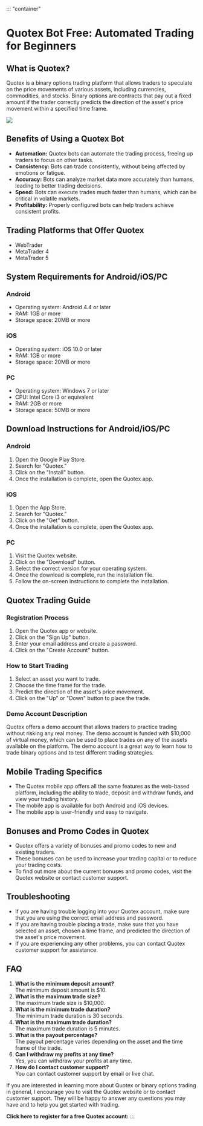 ::: \"container\"
# Quotex Bot Free: Automated Trading for Beginners

## What is Quotex?

Quotex is a binary options trading platform that allows traders to
speculate on the price movements of various assets, including
currencies, commodities, and stocks. Binary options are contracts that
pay out a fixed amount if the trader correctly predicts the direction of
the asset\'s price movement within a specified time frame.

[![](https://static.quotex.io/files/4_en/300_250.jpg)](https://traff.sbs/brokerqxlid)

## Benefits of Using a Quotex Bot

-   **Automation:** Quotex bots can automate the trading process,
    freeing up traders to focus on other tasks.
-   **Consistency:** Bots can trade consistently, without being affected
    by emotions or fatigue.
-   **Accuracy:** Bots can analyze market data more accurately than
    humans, leading to better trading decisions.
-   **Speed:** Bots can execute trades much faster than humans, which
    can be critical in volatile markets.
-   **Profitability:** Properly configured bots can help traders achieve
    consistent profits.

## Trading Platforms that Offer Quotex

-   WebTrader
-   MetaTrader 4
-   MetaTrader 5

## System Requirements for Android/iOS/PC

### Android

-   Operating system: Android 4.4 or later
-   RAM: 1GB or more
-   Storage space: 20MB or more

### iOS

-   Operating system: iOS 10.0 or later
-   RAM: 1GB or more
-   Storage space: 20MB or more

### PC

-   Operating system: Windows 7 or later
-   CPU: Intel Core i3 or equivalent
-   RAM: 2GB or more
-   Storage space: 50MB or more

## Download Instructions for Android/iOS/PC

### Android

1.  Open the Google Play Store.
2.  Search for "Quotex."
3.  Click on the "Install" button.
4.  Once the installation is complete, open the Quotex app.

### iOS

1.  Open the App Store.
2.  Search for "Quotex."
3.  Click on the "Get" button.
4.  Once the installation is complete, open the Quotex app.

### PC

1.  Visit the Quotex website.
2.  Click on the "Download" button.
3.  Select the correct version for your operating system.
4.  Once the download is complete, run the installation file.
5.  Follow the on-screen instructions to complete the installation.

## Quotex Trading Guide

### Registration Process

1.  Open the Quotex app or website.
2.  Click on the "Sign Up" button.
3.  Enter your email address and create a password.
4.  Click on the "Create Account" button.

### How to Start Trading

1.  Select an asset you want to trade.
2.  Choose the time frame for the trade.
3.  Predict the direction of the asset\'s price movement.
4.  Click on the "Up" or "Down" button to place the trade.

### Demo Account Description

Quotex offers a demo account that allows traders to practice trading
without risking any real money. The demo account is funded with \$10,000
of virtual money, which can be used to place trades on any of the assets
available on the platform. The demo account is a great way to learn how
to trade binary options and to test different trading strategies.

## Mobile Trading Specifics

-   The Quotex mobile app offers all the same features as the web-based
    platform, including the ability to trade, deposit and withdraw
    funds, and view your trading history.
-   The mobile app is available for both Android and iOS devices.
-   The mobile app is user-friendly and easy to navigate.

## Bonuses and Promo Codes in Quotex

-   Quotex offers a variety of bonuses and promo codes to new and
    existing traders.
-   These bonuses can be used to increase your trading capital or to
    reduce your trading costs.
-   To find out more about the current bonuses and promo codes, visit
    the Quotex website or contact customer support.

## Troubleshooting

-   If you are having trouble logging into your Quotex account, make
    sure that you are using the correct email address and password.
-   If you are having trouble placing a trade, make sure that you have
    selected an asset, chosen a time frame, and predicted the direction
    of the asset\'s price movement.
-   If you are experiencing any other problems, you can contact Quotex
    customer support for assistance.

## FAQ

1.  **What is the minimum deposit amount?**\
    The minimum deposit amount is \$10.
2.  **What is the maximum trade size?**\
    The maximum trade size is \$10,000.
3.  **What is the minimum trade duration?**\
    The minimum trade duration is 30 seconds.
4.  **What is the maximum trade duration?**\
    The maximum trade duration is 5 minutes.
5.  **What is the payout percentage?**\
    The payout percentage varies depending on the asset and the time
    frame of the trade.
6.  **Can I withdraw my profits at any time?**\
    Yes, you can withdraw your profits at any time.
7.  **How do I contact customer support?**\
    You can contact customer support by email or live chat.

If you are interested in learning more about Quotex or binary options
trading in general, I encourage you to visit the Quotex website or to
contact customer support. They will be happy to answer any questions you
may have and to help you get started with trading.

**Click here to register for a free Quotex account:**
:::

